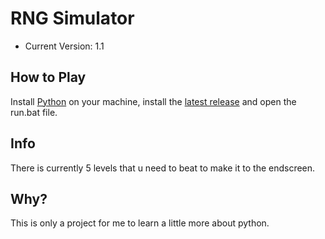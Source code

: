 # RNG Simulator
- Current Version: 1.1

## How to Play
Install [Python](https://www.python.org/downloads/) on your machine, install the [latest release](https://github.com/ZyloSG/RNG-Simulator/releases) and open the run.bat file.

## Info
There is currently 5 levels that u need to beat to make it to the endscreen.

## Why?
This is only a project for me to learn a little more about python.
